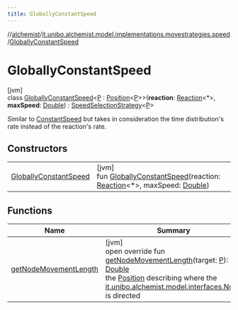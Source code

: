 ```yaml
---
title: GloballyConstantSpeed
---
```

//[alchemist](../../../index.html)/[it.unibo.alchemist.model.implementations.movestrategies.speed](../index.html)/[GloballyConstantSpeed](index.html)



# GloballyConstantSpeed



[jvm]\
class [GloballyConstantSpeed](index.html)<[P](index.html) : [Position](../../it.unibo.alchemist.model.interfaces/-position/index.html)<[P](index.html)>>(**reaction**: [Reaction](../../it.unibo.alchemist.model.interfaces/-reaction/index.html)<*>, **maxSpeed**: [Double](https://kotlinlang.org/api/latest/jvm/stdlib/kotlin/-double/index.html)) : [SpeedSelectionStrategy](../../it.unibo.alchemist.model.interfaces.movestrategies/-speed-selection-strategy/index.html)<[P](index.html)> 

Similar to [ConstantSpeed](../-constant-speed/index.html) but takes in consideration the time distribution's rate instead of the reaction's rate.



## Constructors


| | |
|---|---|
| [GloballyConstantSpeed](-globally-constant-speed.html) | [jvm]<br>fun [GloballyConstantSpeed](-globally-constant-speed.html)(reaction: [Reaction](../../it.unibo.alchemist.model.interfaces/-reaction/index.html)<*>, maxSpeed: [Double](https://kotlinlang.org/api/latest/jvm/stdlib/kotlin/-double/index.html)) |


## Functions


| Name | Summary |
|---|---|
| [getNodeMovementLength](get-node-movement-length.html) | [jvm]<br>open override fun [getNodeMovementLength](get-node-movement-length.html)(target: [P](index.html)): [Double](https://kotlinlang.org/api/latest/jvm/stdlib/kotlin/-double/index.html)<br>the [Position](../../it.unibo.alchemist.model.interfaces/-position/index.html) describing where the [it.unibo.alchemist.model.interfaces.Node](../../it.unibo.alchemist.model.interfaces/-node/index.html) is directed |

